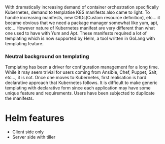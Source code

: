 With dramatically increasing demand of container orchestration specifically Kubernetes, demand to templatise K8S manifests also came to light. To handle increasing manifests, new CRDs(Custom resource definition), etc... it became obvious that we need a package manager somewhat like yum, apt, etc... However nature of Kubernetes manifest are very different than what one used to have with Yum and Apt. These manifests required a lot of templating which is now supported by Helm, a tool written in GoLang with templating feature.
### Neutral background on templating
Templating has been a driver for configuration management for a long time. While it may seem trivial for users coming from Ansible, Chef, Puppet, Salt, etc..., it is not. Once one moves to Kubernetes, first realisation is hard declarative approach that Kubernetes follows. It is difficult to make generic templating with declarative form since each application may have some unique feature and requirements. Users have been subjected to duplicate the manifests.

# Helm features
- Client side only
- Server side with tiller